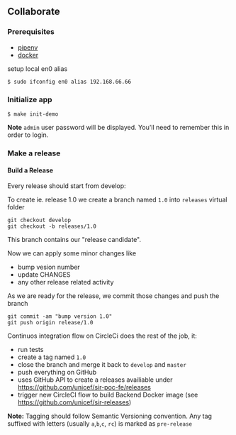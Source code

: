 ## Collaborate

### Prerequisites

 - [pipenv](https://github.com/pypa/pipenv)
 - [docker](https://www.docker.com/get-docker)



setup local en0 alias 

    $ sudo ifconfig en0 alias 192.168.66.66

### Initialize app

    $ make init-demo

**Note** `admin` user password will be displayed. You'll need to remember this in
order to login.


 
### Make a release

    
#### Build a Release

Every release should start from develop:

To create ie. release 1.0 we create a branch named `1.0` into `releases` virtual folder
 
    git checkout develop
    git checkout -b releases/1.0
    
This branch contains our "release candidate".

Now we can apply some minor changes like

- bump vesion number
- update CHANGES
- any other release related activity

As we are ready for the release, we commit those changes and push the branch

    git commit -am "bump version 1.0"
    git push origin release/1.0
    
Continuos integration flow on CircleCi does the rest of the job, it:

- run tests
- create a tag named `1.0`
- close the branch and merge it back to `develop` and `master`
- push everything on GitHub
- uses GitHub API to create a releases availiable under https://github.com/unicef/sir-poc-fe/releases
- trigger new CircleCI flow to build Backend Docker image (see https://github.com/unicef/sir-releases)


**Note:** Tagging should follow Semantic Versioning convention. Any tag suffixed with letters (usually `a`,`b`,`c`, `rc`) is marked as `pre-release` 

    
